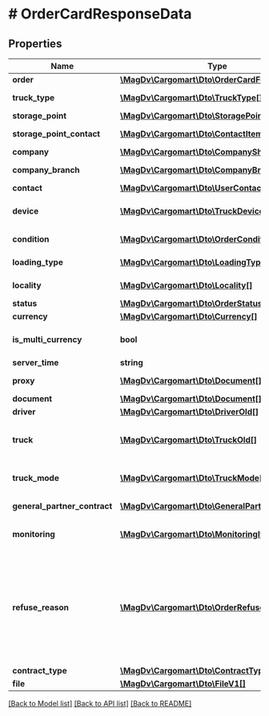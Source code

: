# # OrderCardResponseData

## Properties

Name | Type | Description | Notes
------------ | ------------- | ------------- | -------------
**order** | [**\MagDv\Cargomart\Dto\OrderCardFull**](OrderCardFull.md) |  |
**truck_type** | [**\MagDv\Cargomart\Dto\TruckType[]**](TruckType.md) | Список типов кузовов | [optional]
**storage_point** | [**\MagDv\Cargomart\Dto\StoragePointExport[]**](StoragePointExport.md) | Список складов | [optional]
**storage_point_contact** | [**\MagDv\Cargomart\Dto\ContactItem[]**](ContactItem.md) | Список контактов складов | [optional]
**company** | [**\MagDv\Cargomart\Dto\CompanyShort[]**](CompanyShort.md) | Список клиентов | [optional]
**company_branch** | [**\MagDv\Cargomart\Dto\CompanyBranch[]**](CompanyBranch.md) | Список дочерних компаний | [optional]
**contact** | [**\MagDv\Cargomart\Dto\UserContactShort[]**](UserContactShort.md) | Список контактов | [optional]
**device** | [**\MagDv\Cargomart\Dto\TruckDevice[]**](TruckDevice.md) | Список доп оборудования заказа | [optional]
**condition** | [**\MagDv\Cargomart\Dto\OrderCondition[]**](OrderCondition.md) | Список условий заказа | [optional]
**loading_type** | [**\MagDv\Cargomart\Dto\LoadingType[]**](LoadingType.md) | Список типов погрузки | [optional]
**locality** | [**\MagDv\Cargomart\Dto\Locality[]**](Locality.md) | Список локаций заказа | [optional]
**status** | [**\MagDv\Cargomart\Dto\OrderStatus[]**](OrderStatus.md) |  | [optional]
**currency** | [**\MagDv\Cargomart\Dto\Currency[]**](Currency.md) |  | [optional]
**is_multi_currency** | **bool** | Флаг мультивалютности | [optional] [default to false]
**server_time** | **string** | Время сервера | [optional]
**proxy** | [**\MagDv\Cargomart\Dto\Document[]**](Document.md) | Доверенности заказов | [optional]
**document** | [**\MagDv\Cargomart\Dto\Document[]**](Document.md) | Документы заказа | [optional]
**driver** | [**\MagDv\Cargomart\Dto\DriverOld[]**](DriverOld.md) | Водитель | [optional]
**truck** | [**\MagDv\Cargomart\Dto\TruckOld[]**](TruckOld.md) | Транспортные средства, назначеные на заказ | [optional]
**truck_mode** | [**\MagDv\Cargomart\Dto\TruckMode[]**](TruckMode.md) | Список типов транспортных средств | [optional]
**general_partner_contract** | [**\MagDv\Cargomart\Dto\GeneralPartnerContract[]**](GeneralPartnerContract.md) | Список условий договора с ГП | [optional]
**monitoring** | [**\MagDv\Cargomart\Dto\MonitoringItem[]**](MonitoringItem.md) | Список ссылок на GPS/Глонасс мониторинг | [optional]
**refuse_reason** | [**\MagDv\Cargomart\Dto\OrderRefuseReasonItem**](OrderRefuseReasonItem.md) | @deprecated в пользу order.refuses[]. Сейчас тут выводится элемент словаря по коду отказа (из всего несколько вариантов) вместо действительной причины отказа | [optional]
**contract_type** | [**\MagDv\Cargomart\Dto\ContractType**](.md) | Тип договора | [optional]
**file** | [**\MagDv\Cargomart\Dto\FileV1[]**](FileV1.md) | Список файлов | [optional]

[[Back to Model list]](../../README.md#models) [[Back to API list]](../../README.md#endpoints) [[Back to README]](../../README.md)
